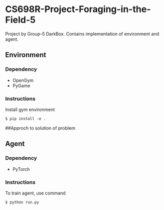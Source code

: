 # CS698R-Project-Foraging-in-the-Field-5

Project by Group-5 DarkBox. Contains implementation of environment and agent.

## Environment
### Dependency
- OpenGym
- PyGame
### Instructions
Install gym environment 
```console
$ pip install -e .
```

##Approch to solution of problem

## Agent
### Dependency
- PyTorch

### Instructions
To train agent, use command
```console
$ python run.py
```
